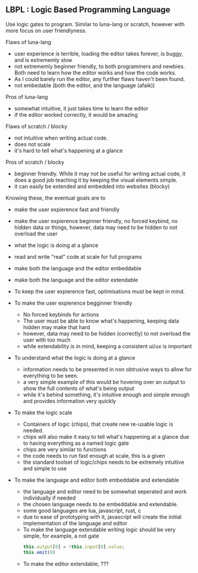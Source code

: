 LBPL : Logic Based Programming Language
---

Use logic gates to program.
Similar to luna-lang or scratch, however with more focus on user friendlyness.

Flaws of luna-lang
- user experience is terrible, loading the editor takes forever, is buggy, and is extrememly slow
- not extrememly beginner friendly, to both programmers and newbies. Both need to learn how the editor works and how the code works.
- As I could barely run the editor, any further flaws haven't been found.
- not embedable (both the editor, and the language (afaik))

Pros of luna-lang
- somewhat intuitive, it just takes time to learn the editor
- if the editor worked correctly, it would be amazing

Flaws of scratch / blocky
- not intuitive when writing actual code.
- does not scale
- it's hard to tell what's happening at a glance

Pros of scratch / blocky
- beginner friendly. While it may not be useful for writing actual code, it does a good job teaching it by keeping the visual elements simple.
- it can easily be extended and embedded into websites (blocky)


Knowing these, the eventual goals are to
- make the user expierence fast and friendly
- make the user expierence beginner friendly, no forced keybind, no hidden data or things, however, data may need to be hidden to not overload the user
- what the logic is doing at a glance
- read and write "real" code at scale for full programs
- make both the language and the editor embeddable
- make both the language and the editor extendable

- To keep the user expierence fast, optimisations must be kept in mind.
- To make the user expierence begginner friendly 
  * No forced keybinds for actions
  * The user must be able to know what's happening, keeping data hidden may make that hard
  * however, data may need to be hidden (correctly) to not overload the user with too much
  * while extendability is in mind, keeping a consistent ui/ux is important
- To understand what the logic is doing at a glance
  * information needs to be presented in non obtrusive ways to allow for everything to be seen.
  * a very simple example of this would be hovering over an output to show the full contents of what's being output
  * while it's behind something, it's intuitive enough and simple enough and provides information very quickly
- To make the logic scale
  * Containers of logic (chips), that create new re-usable logic is needed.
  * chips will also make it easy to tell what's happening at a glance due to having everything as a named logic gate
  * chips are very similar to functions
  * the code needs to run fast enough at scale, this is a given
  * the standard toolset of logic/chips needs to be extremely intuitive and simple to use
- To make the language and editor both embeddable and extendable
  * the language and editor need to be somewhat seperated and work individually if needed
  * the chosen language needs to be embeddable and extendable.
  * some good languages are lua, javascript, rust, c
  * due to ease of prototyping with it, javascript will create the initial implementation of the language and editor
  * To make the language extendable writing logic should be very simple, for example, a not gate 
    ```js
    this.output[0] = !this.input[0].value;
    this.emit(0) 
    ```
  * To make the editor extendable, ???

